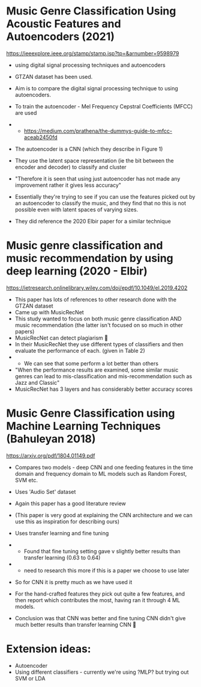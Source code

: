 # Music Genre Classification Using Acoustic Features and Autoencoders (2021)
https://ieeexplore.ieee.org/stamp/stamp.jsp?tp=&arnumber=9598979

* using digital signal processing techniques and autoencoders
* GTZAN dataset has been used.
* Aim is to compare the digital signal processing technique to using autoencoders.
* To train the autoencoder - Mel Frequency Cepstral Coefficients (MFCC) are used
* * https://medium.com/prathena/the-dummys-guide-to-mfcc-aceab2450fd
* The autoencoder is a CNN (which they describe in Figure 1)
* They use the latent space representation (ie the bit between the encoder and decoder) to classify and cluster
* "Therefore it is seen that using just autoencoder has not made any improvement rather it gives less accuracy"

* Essentially they're trying to see if you can use the features picked out by an autoencoder to classify the music, and they find that no this is not possible even with latent spaces of varying sizes.
* They did reference the 2020 Elbir paper for a similar technique

# Music genre classification and music recommendation by using deep learning (2020 - Elbir)
https://ietresearch.onlinelibrary.wiley.com/doi/epdf/10.1049/el.2019.4202

* This paper has lots of references to other research done with the GTZAN dataset
* Came up with MusicRecNet
* This study wanted to focus on both music genre classification AND music recommendation (the latter isn't focused on so much in other papers)
* MusicRecNet can detect plagiarism 🤨
* In their MusicRecNet they use different types of classifiers and then evaluate the performance of each. (given in Table 2)
* * We can see that some perform a lot better than others
* "When the performance results are examined, some similar music genres can lead to mis-classification and mis-recommendation such as Jazz and Classic"
* MusicRecNet has 3 layers and has considerably better accuracy scores


# Music Genre Classification using Machine Learning Techniques (Bahuleyan 2018)
https://arxiv.org/pdf/1804.01149.pdf

* Compares two models - deep CNN and one feeding features in the time domain and frequency domain to ML models such as Random Forest, SVM etc.
* Uses 'Audio Set' dataset
* Again this paper has a good literature review
* (This paper is very good at explaining the CNN architecture and we can use this as inspiration for describing ours)
* Uses transfer learning and fine tuning
* * Found that fine tuning setting gave v slightly better results than transfer learning (0.63 to 0.64)
* * need to research this more if this is a paper we choose to use later
* So for CNN it is pretty much as we have used it
* For the hand-crafted features they pick out quite a few features, and then report which contributes the most, having ran it through 4 ML models.

* Conclusion was that CNN was better and fine tuning CNN didn't give much better results than transfer learning CNN 🤯

# Extension ideas:
* Autoencoder
* Using different classifiers - currently we're using ?MLP? but trying out SVM or LDA
